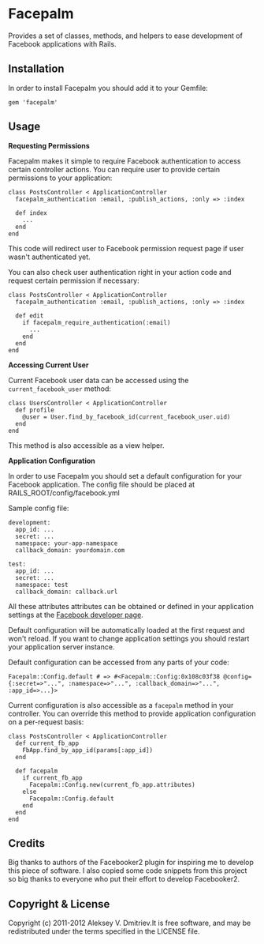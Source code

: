 Facepalm
===========

Provides a set of classes, methods, and helpers to ease development of Facebook applications with Rails.

Installation
------------

In order to install Facepalm you should add it to your Gemfile:

    gem 'facepalm'

Usage
-----

**Requesting Permissions**

Facepalm makes it simple to require Facebook authentication to access certain controller actions. You can require user to provide certain permissions to your application:

    class PostsController < ApplicationController
      facepalm_authentication :email, :publish_actions, :only => :index

      def index
        ...
      end
    end

This code will redirect user to Facebook permission request page if user wasn't authenticated yet.

You can also check user authentication right in your action code and request certain permission if necessary:

    class PostsController < ApplicationController
      facepalm_authentication :email, :publish_actions, :only => :index

      def edit
        if facepalm_require_authentication(:email)
          ...
        end
      end
    end

**Accessing Current User**

Current Facebook user data can be accessed using the ```current_facebook_user``` method:

    class UsersController < ApplicationController
      def profile
        @user = User.find_by_facebook_id(current_facebook_user.uid)
      end
    end

This method is also accessible as a view helper.

**Application Configuration**

In order to use Facepalm you should set a default configuration for your Facebook application. The config file should be placed at RAILS_ROOT/config/facebook.yml

Sample config file:

    development:
      app_id: ...
      secret: ...
      namespace: your-app-namespace
      callback_domain: yourdomain.com

    test:
      app_id: ...
      secret: ...
      namespace: test
      callback_domain: callback.url

All these attributes attributes can be obtained or defined in your application settings at the [Facebook developer page](https://developers.facebook.com/apps).

Default configuration will be automatically loaded at the first request and won't reload. If you want to change application settings you should restart your application server instance.

Default configuration can be accessed from any parts of your code:

    Facepalm::Config.default # => #<Facepalm::Config:0x108c03f38 @config={:secret=>"...", :namespace=>"...", :callback_domain=>"...", :app_id=>...}>

Current configuration is also accessible as a ```facepalm``` method in your controller. You can override this method to provide application configuration on a per-request basis:

    class PostsController < ApplicationController
      def current_fb_app
        FbApp.find_by_app_id(params[:app_id])
      end

      def facepalm
        if current_fb_app
          Facepalm::Config.new(current_fb_app.attributes)
        else
          Facepalm::Config.default
        end
      end
    end

Credits
-------

Big thanks to authors of the Facebooker2 plugin for inspiring me to develop this piece of software. I also copied some code snippets from this project so big thanks to everyone who put their effort to develop Facebooker2.


Copyright & License
-------------------

Copyright (c) 2011-2012 Aleksey V. Dmitriev.It is free software, and may be redistributed under the terms specified in the LICENSE file.